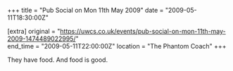 +++
title = "Pub Social on Mon 11th May 2009"
date = "2009-05-11T18:30:00Z"

[extra]
original = "https://uwcs.co.uk/events/pub-social-on-mon-11th-may-2009-1474489022995/"    
end_time = "2009-05-11T22:00:00Z"
location = "The Phantom Coach"
+++

They have food. And food is good.

